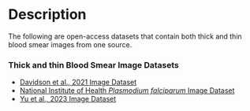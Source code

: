# Description
The following are open-access datasets that contain both thick and thin blood smear images from one source.

### Thick and thin Blood Smear Image Datasets
+ [Davidson et al., 2021 Image Dataset](Thick_&_Thin_Images/Davidson_et_al.,_2021_Dataset.md)
+ [National Institute of Health _Plasmodium falciparum_ Image Dataset](Thick_&_Thin_Images/NIH_Pf_Dataset.md)
+ [Yu et al., 2023 Image Dataset](Thick_&_Thin_Images/Yu_et_al.,_2023_Dataset.md)


